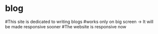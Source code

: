 # blog
#This site is dedicated to writing blogs
#works only on big screen -> It will be made responsive sooner
#The website is responsive now
